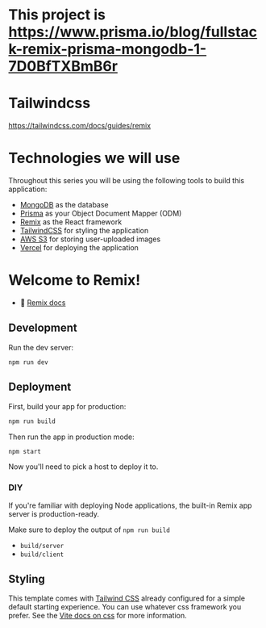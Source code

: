 # This project is https://www.prisma.io/blog/fullstack-remix-prisma-mongodb-1-7D0BfTXBmB6r

# Tailwindcss
https://tailwindcss.com/docs/guides/remix

# Technologies we will use
Throughout this series you will be using the following tools to build this application:
- [MongoDB](https://www.mongodb.com/) as the database
- [Prisma](https://www.prisma.io/) as your Object Document Mapper (ODM)
- [Remix](https://remix.run/) as the React framework
- [TailwindCSS](https://tailwindcss.com/docs/guides/remix) for styling the application
- [AWS S3](https://aws.amazon.com/) for storing user-uploaded images
- [Vercel](https://vercel.com/) for deploying the application

# Welcome to Remix!

- 📖 [Remix docs](https://remix.run/docs)

## Development

Run the dev server:

```shellscript
npm run dev
```

## Deployment

First, build your app for production:

```sh
npm run build
```

Then run the app in production mode:

```sh
npm start
```

Now you'll need to pick a host to deploy it to.

### DIY

If you're familiar with deploying Node applications, the built-in Remix app server is production-ready.

Make sure to deploy the output of `npm run build`

- `build/server`
- `build/client`

## Styling

This template comes with [Tailwind CSS](https://tailwindcss.com/) already configured for a simple default starting experience. You can use whatever css framework you prefer. See the [Vite docs on css](https://vitejs.dev/guide/features.html#css) for more information.
